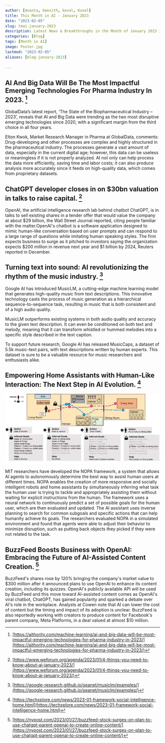 ```yaml
---
author: [Ananta, Deexith, keval, Kunal]
title: This Month in AI - January 2023
date: "2023-02-05"
slug: tmai-january-2023
description: Latest News & Breakthroughs in the Month of January 2023 in AI.
categories: [Blog]
tags: [Month in AI]
image: Poster.jpg
lastmod: "2023-02-05"
aliases: [blog-january-2023]

---
```


## AI And Big Data Will Be The Most Impactful Emerging Technologies For Pharma Industry In 2023. [^1]

GlobalData’s latest report, ‘The State of the Biopharmaceutical Industry – 2023’, reveals that AI and Big Data were trending as the two most disruptive emerging technologies since 2020, with a significant margin from the third choice in all four years.

Elton Kwok, Market Research Manager in Pharma at GlobalData, comments: Drug-developing and other processes are complex and highly structured in the pharmaceutical industry. The processes generate a vast amount of data, especially in the current digital age; however, this data can be useless or meaningless if it is not properly analyzed. AI not only can help process the data more efficiently, saving time and labor costs; it can also produce analysis more accurately since it feeds on high-quality data, which comes from proprietary datasets.

## ChatGPT developer closes in on $30bn valuation in talks to raise capital. [^2]

OpenAI, the artificial intelligence research lab behind chatbot ChatGPT, is in talks to sell existing shares in a tender offer that would value the company at about $29 billion, the Wall Street Journal reported, citing people familiar with the matter.OpenAI's chatbot is a software application designed to mimic human-like conversation based on user prompts and can respond to a large range of questions while imitating human speaking styles. The firm expects business to surge as it pitched to investors saying the organization expects $200 million in revenue next year and $1 billion by 2024, Reuters reported in December.

## Turning text into sound: AI revolutionizing the rhythm of the music industry. [^3]

Google AI has introduced MusicLM, a cutting-edge machine learning model that generates high-quality music from text descriptions. This innovative technology casts the process of music generation as a hierarchical sequence-to-sequence task, resulting in music that is both consistent and of a high audio quality.

MusicLM outperforms existing systems in both audio quality and accuracy to the given text description. It can even be conditioned on both text and melody, meaning that it can transform whistled or hummed melodies into a specific style described in the text caption.

To support future research, Google AI has released MusicCaps, a dataset of 5.5k music-text pairs, with text descriptions written by human experts. This dataset is sure to be a valuable resource for music researchers and enthusiasts alike.



## Empowering Home Assistants with Human-Like Interaction: The Next Step in AI Evolution. [^4]

![Empowering Home Assistants with Human-Like Interaction: The Next Step in AI Evolution](home_assistant.jpg)

MIT researchers have developed the NOPA framework, a system that allows AI agents to autonomously determine the best way to assist human users at different times. NOPA enables the creation of more responsive and socially intelligent robots and home assistants by simultaneously inferring what task the human user is trying to tackle and appropriately assisting them without waiting for explicit instructions from the human. The framework uses a neural network to continuously predict a set of possible goals for the human user, which are then evaluated and updated. The AI assistant uses inverse planning to search for common subgoals and specific actions that can help humanity achieve its goals. The researchers evaluated NOPA in a simulated environment and found that agents were able to adjust their behavior to minimize disruption, such as putting back objects they picked if they were not related to the task.

## BuzzFeed Boosts Business with OpenAI: Embracing the Future of AI-Assisted Content Creation. [^5]

BuzzFeed's shares rose by 120% bringing the company's market value to $300 million after it announced plans to use OpenAI to enhance its content creation, including its quizzes. OpenAI's publicly available API will be used by BuzzFeed and this move toward AI-assisted content comes as OpenAI's viral chatbot, ChatGPT, has gained popularity and sparked a debate over AI's role in the workplace. Analysts at Cowen note that AI can lower the cost of content but the timing and impact of its adoption is unclear. BuzzFeed is also reportedly working with creators to produce content for Facebook's parent company, Meta Platforms, in a deal valued at almost $10 million.

[^1]: [https://aithority.com/machine-learning/ai-and-big-data-will-be-most-impactful-emerging-technologies-for-pharma-industry-in-2023/](https://aithority.com/machine-learning/ai-and-big-data-will-be-most-impactful-emerging-technologies-for-pharma-industry-in-2023/)

[^2]: [https://www.weforum.org/agenda/2023/01/4-things-you-need-to-know-about-ai-january-2023/](https://www.weforum.org/agenda/2023/01/4-things-you-need-to-know-about-ai-january-2023/)

[^3]: [https://google-research.github.io/seanet/musiclm/examples/](https://google-research.github.io/seanet/musiclm/examples/)

[^4]: [https://techxplore.com/news/2023-01-framework-social-intelligence-home.html](https://techxplore.com/news/2023-01-framework-social-intelligence-home.html)

[^5]: [https://nypost.com/2023/01/27/buzzfeed-stock-surges-on-plan-to-use-chatgpt-parent-openai-to-create-online-content/](https://nypost.com/2023/01/27/buzzfeed-stock-surges-on-plan-to-use-chatgpt-parent-openai-to-create-online-content/)